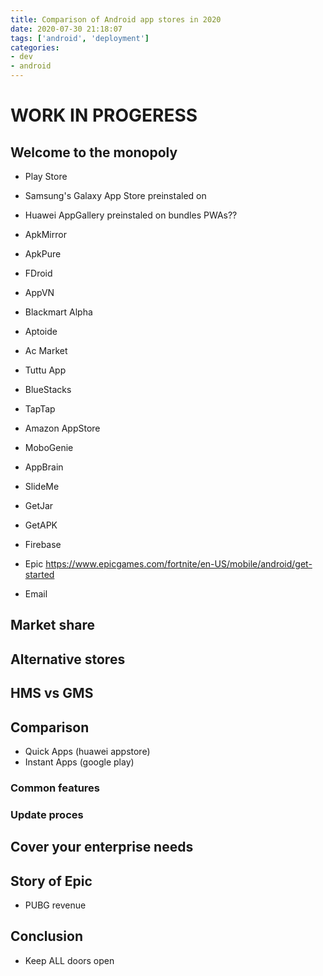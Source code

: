 ```yaml
---
title: Comparison of Android app stores in 2020
date: 2020-07-30 21:18:07
tags: ['android', 'deployment']
categories:
- dev
- android
---
```

# WORK IN PROGERESS

## Welcome to the monopoly
- Play Store
- Samsung's Galaxy App Store
preinstaled on

- Huawei AppGallery
preinstaled on
bundles PWAs??


- ApkMirror
- ApkPure
- FDroid
- AppVN
- Blackmart Alpha
- Aptoide
- Ac Market
- Tuttu App
- BlueStacks
- TapTap
- Amazon AppStore
- MoboGenie
- AppBrain
- SlideMe
- GetJar 
- GetAPK
- Firebase
- Epic https://www.epicgames.com/fortnite/en-US/mobile/android/get-started
- Email

## Market share

## Alternative stores

## HMS vs GMS

## Comparison
- Quick Apps (huawei appstore)
- Instant Apps (google play)


### Common features

### Update proces

## Cover your enterprise needs

## Story of Epic
* PUBG revenue

## Conclusion
* Keep ALL doors open